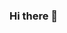 ### Hi there 👋

<!--
**kojomensahonums/kojomensahonums** is a ✨ _special_ ✨ repository because its `README.md` (this file) appears on your GitHub profile.

Here are some ideas to get you started:

- 🔭 I’m currently working on fine-tuning ASR models for Ghanaian accents
- 🌱 I’m currently learning Machine Learning and Artificial Intelligence
- 👯 I’m looking to collaborate on deploying AI tools into Web apps
- 👀 I'm interested in Electrical Automation, Robotics and AI
- ⚡ Fun fact: Ghana boy no dey hear word!🇬🇭
-->
